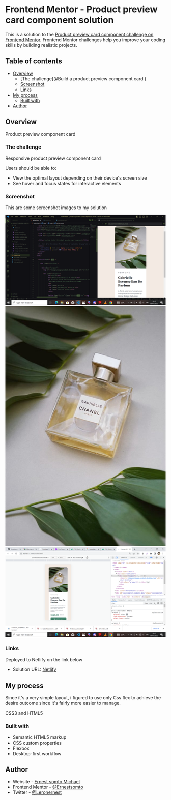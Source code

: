 # Frontend Mentor - Product preview card component solution

This is a solution to the [Product preview card component challenge on Frontend Mentor](https://www.frontendmentor.io/challenges/product-preview-card-component-GO7UmttRfa). Frontend Mentor challenges help you improve your coding skills by building realistic projects. 

## Table of contents

- [Overview](#Product-component-card)
  - [The challenge](#Build a product preview component card )
  - [Screenshot](#screenshot)
  - [Links](#links)
- [My process](#my-process)
  - [Built with](#built-with)
- [Author](#Author)
  

## Overview
Product preview component card

### The challenge
Responsive product preview component card

Users should be able to:

- View the optimal layout depending on their device's screen size
- See hover and focus states for interactive elements

### Screenshot
This are some screenshot images to my solution

![](./images/productscrnmain.png)
![](./images/image-product-desktop.jpg)
![](./images/productscrn.png)

### Links
Deployed to Netlify on the link below

- Solution URL: [Netlify](https://leafy-blancmange-2911f6.netlify.app)

## My process
Since it's a very simple layout, i figured to use only Css flex to achieve the desire outcome since it's fairly more easier to manage.

CSS3 and HTML5

### Built with

- Semantic HTML5 markup
- CSS custom properties
- Flexbox
- Desktop-first workflow


## Author

- Website - [Ernest somto Michael](https://github.com/Ernestsomto)
- Frontend Mentor - [@Ernestsomto](https://www.frontendmentor.io/profile/Ernestsomto)
- Twitter - [@Leronernest](https://www.twitter.com/Leronernest)

